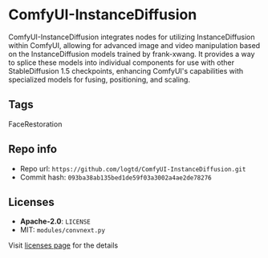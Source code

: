 # ComfyUI-InstanceDiffusion
ComfyUI-InstanceDiffusion integrates nodes for utilizing InstanceDiffusion within ComfyUI, allowing for advanced image and video manipulation based on the InstanceDiffusion models trained by frank-xwang. It provides a way to splice these models into individual components for use with other StableDiffusion 1.5 checkpoints, enhancing ComfyUI's capabilities with specialized models for fusing, positioning, and scaling.

## Tags
FaceRestoration

## Repo info
- Repo url: `https://github.com/logtd/ComfyUI-InstanceDiffusion.git`
- Commit hash: `093ba38ab135bed1de59f03a3002a4ae2de78276`

## Licenses
- **Apache-2.0**: `LICENSE`
- MIT: `modules/convnext.py`

Visit [licenses page](licenses.md) for the details
